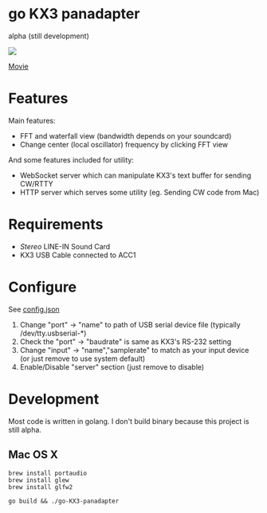 go KX3 panadapter
=================

alpha (still development)

<img src="https://dl.dropboxusercontent.com/u/673746/Screenshots/2014-08-19%2020.59.01.png"/>

<a href="//www.youtube.com/embed/x85sMfEmhzo">Movie</a>

Features
========

Main features:

 * FFT and waterfall view (bandwidth depends on your soundcard)
 * Change center (local oscillator) frequency by clicking FFT view

And some features included for utility:

 * WebSocket server which can manipulate KX3's text buffer for sending CW/RTTY
 * HTTP server which serves some utility (eg. Sending CW code from Mac)


Requirements
============

 * *Stereo* LINE-IN Sound Card
 * KX3 USB Cable connected to ACC1

Configure
=========

See [config.json]( ./config.json )

 1. Change "port" -> "name" to path of USB serial device file (typically /dev/tty.usbserial-*)
 2. Check the "port" -> "baudrate" is same as KX3's RS-232 setting
 3. Change "input" -> "name","samplerate" to match as your input device (or just remove to use system default)
 4. Enable/Disable "server" section (just remove to disable)


Development
===========

Most code is written in golang. I don't build binary because this project is still alpha.

## Mac OS X

```
brew install portaudio
brew install glew
brew install glfw2
```

```
go build && ./go-KX3-panadapter
```
